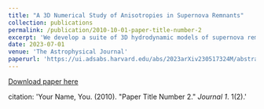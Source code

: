 ```yaml
---
title: "A 3D Numerical Study of Anisotropies in Supernova Remnants"
collection: publications
permalink: /publication/2010-10-01-paper-title-number-2
excerpt: 'We develop a suite of 3D hydrodynamic models of supernova remnants (SNRs) expanding against the circumstellar medium (CSM) to study the Rayleigh-Taylor Instability (RTI) forming at the expansion interface. The angular power spectrum of turbulence in these SNR models exhibits a dominant angular mode, which is a diagnostic of their ejecta density profile as found by previous studies. We find that perturbations in the density field (whether imposed on the ejecta or the CSM) do not influence the anisotropy of the remnant significantly unless they have a very large amplitude and form large-scale coherent structures. In any case, these clumps can only affect structures on large angular scales. The power spectra on small angular scales is completely independent of the initial clumpiness and only governed by the growth and saturation of the Rayleigh-Taylor instability.'
date: 2023-07-01
venue: 'The Astrophysical Journal'
paperurl: 'https://ui.adsabs.harvard.edu/abs/2023arXiv230517324M/abstract'
---
```


[Download paper here](http://academicpages.github.io/files/paper2.pdf)

citation: 'Your Name, You. (2010). &quot;Paper Title Number 2.&quot; <i>Journal 1</i>. 1(2).'


